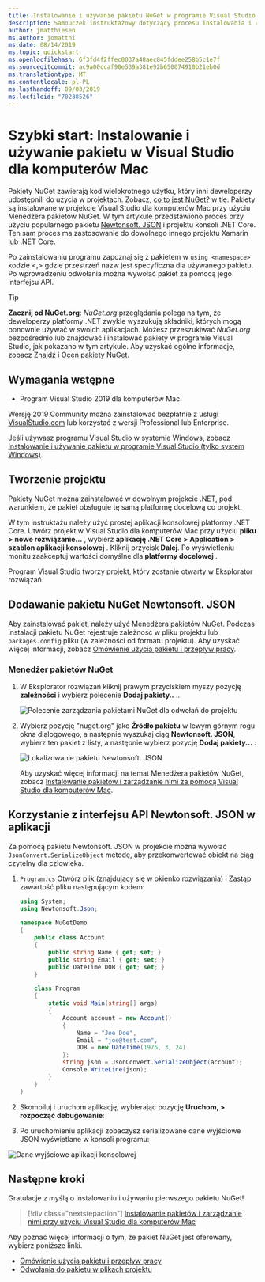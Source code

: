 ```yaml
---
title: Instalowanie i używanie pakietu NuGet w programie Visual Studio dla komputerów Mac
description: Samouczek instruktażowy dotyczący procesu instalowania i używania pakietu NuGet w projekcie Visual Studio dla komputerów Mac.
author: jmatthiesen
ms.author: jomatthi
ms.date: 08/14/2019
ms.topic: quickstart
ms.openlocfilehash: 6f3fd4f2ffec0037a48aec845fddee258b5c1e7f
ms.sourcegitcommit: ac9a00ccaf90e539a381e92b650074910b21eb0d
ms.translationtype: MT
ms.contentlocale: pl-PL
ms.lasthandoff: 09/03/2019
ms.locfileid: "70238526"
---
```

# <a name="quickstart-install-and-use-a-package-in-visual-studio-for-mac"></a>Szybki start: Instalowanie i używanie pakietu w Visual Studio dla komputerów Mac

Pakiety NuGet zawierają kod wielokrotnego użytku, który inni deweloperzy udostępnili do użycia w projektach. Zobacz, [co to jest NuGet?](../What-is-NuGet.md) w tle. Pakiety są instalowane w projekcie Visual Studio dla komputerów Mac przy użyciu Menedżera pakietów NuGet. W tym artykule przedstawiono proces przy użyciu popularnego pakietu [Newtonsoft. JSON](https://www.nuget.org/packages/Newtonsoft.Json/) i projektu konsoli .NET Core. Ten sam proces ma zastosowanie do dowolnego innego projektu Xamarin lub .NET Core.

Po zainstalowaniu programu zapoznaj się z pakietem w `using <namespace>` kodzie \<,\> gdzie przestrzeń nazw jest specyficzna dla używanego pakietu. Po wprowadzeniu odwołania można wywołać pakiet za pomocą jego interfejsu API.

> [!Tip]
> **Zacznij od NuGet.org**: *NuGet.org* przeglądania polega na tym, że deweloperzy platformy .NET zwykle wyszukują składniki, których mogą ponownie używać w swoich aplikacjach. Możesz przeszukiwać *NuGet.org* bezpośrednio lub znajdować i instalować pakiety w programie Visual Studio, jak pokazano w tym artykule. Aby uzyskać ogólne informacje, zobacz [Znajdź i Oceń pakiety NuGet](../consume-packages/finding-and-choosing-packages.md).

## <a name="prerequisites"></a>Wymagania wstępne

- Program Visual Studio 2019 dla komputerów Mac.

Wersję 2019 Community można zainstalować bezpłatnie z usługi [VisualStudio.com](https://www.visualstudio.com/) lub korzystać z wersji Professional lub Enterprise.

Jeśli używasz programu Visual Studio w systemie Windows, zobacz [Instalowanie i używanie pakietu w programie Visual Studio (tylko system Windows)](install-and-use-a-package-in-visual-studio.md).

## <a name="create-a-project"></a>Tworzenie projektu

Pakiety NuGet można zainstalować w dowolnym projekcie .NET, pod warunkiem, że pakiet obsługuje tę samą platformę docelową co projekt.

W tym instruktażu należy użyć prostej aplikacji konsolowej platformy .NET Core. Utwórz projekt w Visual Studio dla komputerów Mac przy użyciu **pliku > nowe rozwiązanie...** , wybierz **aplikację .NET Core > Application > szablon aplikacji konsolowej** . Kliknij przycisk **Dalej**. Po wyświetleniu monitu zaakceptuj wartości domyślne dla **platformy docelowej** .

Program Visual Studio tworzy projekt, który zostanie otwarty w Eksplorator rozwiązań.

## <a name="add-the-newtonsoftjson-nuget-package"></a>Dodawanie pakietu NuGet Newtonsoft. JSON

Aby zainstalować pakiet, należy użyć Menedżera pakietów NuGet. Podczas instalacji pakietu NuGet rejestruje zależność w pliku projektu lub `packages.config` pliku (w zależności od formatu projektu). Aby uzyskać więcej informacji, zobacz [Omówienie użycia pakietu i przepływ pracy](../consume-packages/Overview-and-Workflow.md).

### <a name="nuget-package-manager"></a>Menedżer pakietów NuGet

1. W Eksplorator rozwiązań kliknij prawym przyciskiem myszy pozycję **zależności** i wybierz polecenie **Dodaj pakiety..** ..

    ![Polecenie zarządzania pakietami NuGet dla odwołań do projektu](media/QS_Use_Mac-02-ManageNuGetPackages.png)

1. Wybierz pozycję "nuget.org" jako **Źródło pakietu** w lewym górnym rogu okna dialogowego, a następnie wyszukaj ciąg **Newtonsoft. JSON**, wybierz ten pakiet z listy, a następnie wybierz pozycję **Dodaj pakiety...** :

    ![Lokalizowanie pakietu Newtonsoft. JSON](media/QS_Use_Mac-03-NewtonsoftJson.png)

    Aby uzyskać więcej informacji na temat Menedżera pakietów NuGet, zobacz [Instalowanie pakietów i zarządzanie nimi za pomocą Visual Studio dla komputerów Mac](../consume-packages/install-use-packages-visual-studio.md).

## <a name="use-the-newtonsoftjson-api-in-the-app"></a>Korzystanie z interfejsu API Newtonsoft. JSON w aplikacji

Za pomocą pakietu Newtonsoft. JSON w projekcie można wywołać `JsonConvert.SerializeObject` metodę, aby przekonwertować obiekt na ciąg czytelny dla człowieka.

1. `Program.cs` Otwórz plik (znajdujący się w okienko rozwiązania) i Zastąp zawartość pliku następującym kodem:

    ```cs
    using System;
    using Newtonsoft.Json;

    namespace NuGetDemo
    {
        public class Account
        {
            public string Name { get; set; }
            public string Email { get; set; }
            public DateTime DOB { get; set; }
        }
    
        class Program
        {
            static void Main(string[] args)
            {
                Account account = new Account()
                {
                    Name = "Joe Doe",
                    Email = "joe@test.com",
                    DOB = new DateTime(1976, 3, 24)
                };
                string json = JsonConvert.SerializeObject(account);
                Console.WriteLine(json);
            }
        }
    }
    ```

1. Skompiluj i uruchom aplikację, wybierając pozycję **Uruchom, > rozpocząć debugowanie**:

1. Po uruchomieniu aplikacji zobaczysz serializowane dane wyjściowe JSON wyświetlane w konsoli programu:

  ![Dane wyjściowe aplikacji konsolowej](media/QS_Use_Mac-06-AppStart.png)

## <a name="next-steps"></a>Następne kroki
Gratulacje z myślą o instalowaniu i używaniu pierwszego pakietu NuGet!

> [!div class="nextstepaction"]
> [Instalowanie pakietów i zarządzanie nimi przy użyciu Visual Studio dla komputerów Mac](/visualstudio/mac/nuget-walkthrough?toc=/nuget/toc.json)

Aby poznać więcej informacji o tym, że pakiet NuGet jest oferowany, wybierz poniższe linki.

- [Omówienie użycia pakietu i przepływ pracy](../consume-packages/overview-and-workflow.md)
- [Odwołania do pakietu w plikach projektu](../consume-packages/package-references-in-project-files.md)
